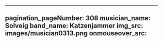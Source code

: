 ------
pagination_pageNumber: 308
musician_name: Solveig
band_name: Katzenjammer
img_src: images/musician0313.png
onmouseover_src: 
------
